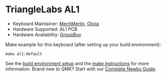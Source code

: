 # TriangleLabs AL1

* Keyboard Maintainer: [MechMerlin](https://github.com/mechmerlin), [Olivia](https://github.com/olivia)
* Hardware Supported: AL1 PCB
* Hardware Availability: [GroupBuy](https://geekhack.org/index.php?topic=93258.0)

Make example for this keyboard (after setting up your build environment):

    make al1:default

See the [build environment setup](https://docs.qmk.fm/#/getting_started_build_tools) and the [make instructions](https://docs.qmk.fm/#/getting_started_make_guide) for more information. Brand new to QMK? Start with our [Complete Newbs Guide](https://docs.qmk.fm/#/newbs).

